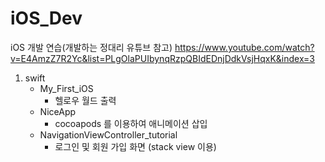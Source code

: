 # iOS_Dev

iOS 개발 연습(개발하는 정대리 유튜브 참고)
https://www.youtube.com/watch?v=E4AmzZ7R2Yc&list=PLgOlaPUIbynqRzpQBIdEDnjDdkVsjHqxK&index=3

1. swift
    - My_First_iOS
        - 헬로우 월드 출력
    - NiceApp
        - cocoapods 를 이용하여 애니메이션 삽입
    - NavigationViewController_tutorial
        - 로그인 및 회원 가입 화면 (stack view 이용)


